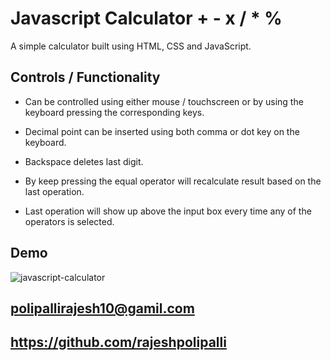 # Javascript Calculator + - x / * %

A simple calculator built using  HTML, CSS and JavaScript.

## Controls / Functionality

- Can be controlled using either mouse / touchscreen or by using the keyboard pressing the corresponding keys.

- Decimal point can be inserted using both comma or dot key on the keyboard.

- Backspace deletes last digit.

- By keep pressing the equal operator will recalculate result based on the last operation.

- Last operation will show up above the input box every time any of the operators is selected.

## Demo


![javascript-calculator](https://user-images.githubusercontent.com/47948084/230783857-6933cdde-4cba-43f5-8aeb-ef992d9507dc.png)

## polipallirajesh10@gamil.com
## https://github.com/rajeshpolipalli

